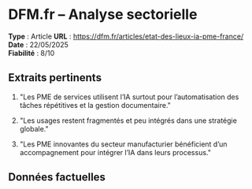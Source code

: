 # DFM.fr – Analyse sectorielle

**Type** : Article
**URL** : https://dfm.fr/articles/etat-des-lieux-ia-pme-france/  
**Date** : 22/05/2025  
**Fiabilité** : 8/10

## Extraits pertinents

1. "Les PME de services utilisent l’IA surtout pour l’automatisation des tâches répétitives et la gestion documentaire."

2. "Les usages restent fragmentés et peu intégrés dans une stratégie globale."

3. "Les PME innovantes du secteur manufacturier bénéficient d’un accompagnement pour intégrer l’IA dans leurs processus."

## Données factuelles

